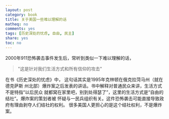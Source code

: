 ```yaml
---
layout: post
category: book
title: 关于美国一些难以理解的话
matheq: no
comments: yes
tags: [历史深处的忧虑, 自由, 民主]
share: yes
toc: no
---
```


2000年911恐怖袭击事件发生后，常听到类似一下难以理解的话，

> "这是针对我们生活方式和所有信仰的攻击"

在书《历史深处的忧虑》中， 这句话其实是1995年克林顿在俄克拉菏马州（就在德克萨斯
州北部）爆炸案之后发表的讲话。书中解释对普通民众来讲，生活方式不是特指“以后民众
就都窝在家里吧，别到处得瑟了”，这里的生活方式是“自由的结社”。爆炸案的策划者被
怀疑与一民兵组织有关。这件恐怖袭击可能直接导致政府有理由剥夺人们结社的权利。
很多美国人更担心的是这个结社权利，不是爆炸案。


